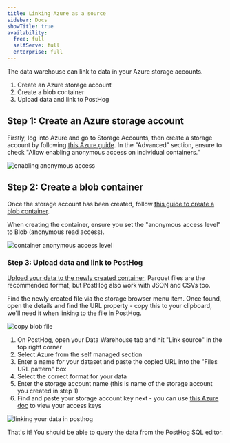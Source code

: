 ```yaml
---
title: Linking Azure as a source
sidebar: Docs
showTitle: true
availability:
  free: full
  selfServe: full
  enterprise: full
---
```


The data warehouse can link to data in your Azure storage accounts.

1. Create an Azure storage account
2. Create a blob container
3. Upload data and link to PostHog

## Step 1: Create an Azure storage account

Firstly, log into Azure and go to Storage Accounts, then create a storage account by following [this Azure guide](https://learn.microsoft.com/en-us/azure/storage/common/storage-account-create?tabs=azure-portal#create-a-storage-account). In the "Advanced" section, ensure to check "Allow enabling anonymous access on individual containers."

![enabling anonymous access](https://res.cloudinary.com/dmukukwp6/image/upload/Screenshot_2024_07_15_at_17_48_56_e83877dec0.png)

## Step 2: Create a blob container

Once the storage account has been created, follow [this guide to create a blob container](https://learn.microsoft.com/en-us/azure/storage/blobs/storage-quickstart-blobs-portal#create-a-container).

When creating the container, ensure you set the "anonymous access level" to Blob (anonymous read access).

![container anonymous access level](https://res.cloudinary.com/dmukukwp6/image/upload/Screenshot_2024_07_15_at_17_54_36_2bb9d63ebd.png)

### Step 3: Upload data and link to PostHog
[Upload your data to the newly created container](https://learn.microsoft.com/en-us/azure/storage/blobs/storage-quickstart-blobs-portal#upload-a-block-blob), Parquet files are the recommended format, but PostHog also work with JSON and CSVs too. 

Find the newly created file via the storage browser menu item. Once found, open the details and find the URL property - copy this to your clipboard, we'll need it when linking to the file in PostHog.

![copy blob file](https://res.cloudinary.com/dmukukwp6/image/upload/Screenshot_2024_07_15_at_17_59_09_2f888aaa2f.png)

1. On PostHog, open your Data Warehouse tab and hit "Link source" in the top right corner
2. Select Azure from the self managed section
3. Enter a name for your dataset and paste the copied URL into the "Files URL pattern" box
4. Select the correct format for your data
5. Enter the storage account name (this is name of the storage account you created in step 1)
6. Find and paste your storage account key next - you can use [this Azure doc](https://learn.microsoft.com/en-us/azure/storage/common/storage-account-keys-manage?tabs=azure-portal#view-account-access-keys) to view your access keys

![linking your data in posthog](https://res.cloudinary.com/dmukukwp6/image/upload/Screenshot_2024_07_15_at_18_10_06_f93fadf82b.png)

That's it! You should be able to query the data from the PostHog SQL editor.